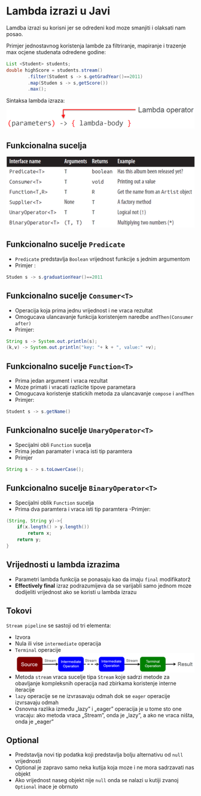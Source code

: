 # Lambda izrazi u Javi
Lamdba izrazi su korisni jer se odredeni kod moze smanjiti i olaksati nam posao.

Primjer jednostavnog koristenja lambde za filtriranje, mapiranje i trazenje max ocjene studenata
odredene godine:
```java
List <Student> students;
double highScore = students.stream()
        .filter(Student s -> s.getGradYear()==2011)
        .map(Studen s -> s,getScore())
        .max();
```
Sintaksa lambda izraza:
![img.png](img.png)

## Funkcionalna sucelja
![img_1.png](img_1.png)

## Funkcionalno sucelje `Predicate`
- `Predicate` predstavlja `Boolean` vrijednost funkcije s jednim argumentom
- Primjer :
```java
Studen s -> s.graduationYear()==2011
```

## Funkcionalno sucelje `Consumer<T>`
- Operacija koja prima jednu vrijednost i ne vraca rezultat
- Omogucava ulancavanje funkcija koristenjem naredbe `andThen(Consumer after)`
- Primjer: 
```java
String s -> System.out.println(s);
(k,v) -> System.out.println("key: "+ k + ", value:" +v);
```
## Funkcionalno sucelje `Function<T>`
- Prima jedan argument i vraca rezultat
- Moze primati i vracati razlicite tipove parametara
- Omogucava koristenje statickih metoda za ulancavanje `compose` i `andThen`
- Primjer:
```java
Student s -> s.getName()
```
## Funkcionalno sucelje `UnaryOperator<T>`
- Specijalni obli `Function` sucelja
- Prima jedan paramater i vraca isti tip paramtera
- Primjer
```java
String s - > s.toLowerCase();
```
## Funkcionalno sucelje `BinaryOperator<T>`
- Specijalni oblik `Function` sucelja
- Prima dva paramtera i vraca isti tip paramtera
-Primjer:
```java
(String, String y)->{
    if(x.length() > y.length())
        return x;
    return y;
}
```
## Vrijednosti u lambda izrazima
- Parametri lambda funkcija se ponasaju kao da imaju `final` modifikatorž
- **Effectively final** izraz podrazumijeva da se varijabli samo jednom moze dodijeliti
vrijednost ako se koristi u lambda izrazu

## Tokovi
`Stream pipeline` se sastoji od tri elementa:
- Izvora
- Nula ili vise `intermediate` operacija
- `Terminal` operacije
![img_2.png](img_2.png)
- Metoda `stream` vraca sucelje tipa `Stream` koje sadrzi metode za obavljanje kompleksnih
operacija nad zbirkama koristenje interne iteracije
- `lazy` operacije se ne izvrasavaju odmah dok se `eager` operacije izvrsavaju odmah
- Osnovna razlika između „lazy” i „eager” operacija je u tome sto one vracaju: ako metoda vraca „Stream”, onda je „lazy”, a ako ne vraca
  ništa, onda je „eager”

## Optional
- Predstavlja novi tip podatka koji predstavlja bolju alternativu od `null` vrijednosti
- Optional je zapravo samo neka kutija koja moze i ne mora sadrzavati nas objekt
- Ako vrijednost naseg objekt nije `null` onda se nalazi u kutiji zvanoj `Optional` inace
je obrnuto